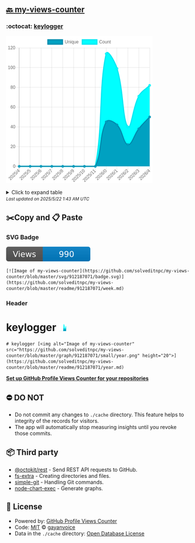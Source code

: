 ## [🔙 my-views-counter](https://github.com/solveditnpc/my-views-counter)

### :octocat: [keylogger](https://github.com/solveditnpc/keylogger)
![Image of my-views-counter](https://github.com/solveditnpc/my-views-counter/blob/master/graph/912187071/large/year.png)

<details>
	<summary>Click to expand table</summary>
	<h2>:calendar: Year Page Views Table</h2>
<table>
	<tr>
		<th>
			Last Updated
		</th>
		<th>
			Unique
		</th>
		<th>
			Count
		</th>
	</tr>
	<tr>
		<td>
			<code>2025/5/1</code>
		</td>
		<td>
			<code>50</code>
		</td>
		<td>
			<code>82</code>
		</td>
	</tr>
	<tr>
		<td>
			<code>2025/4/1</code>
		</td>
		<td>
			<code>38</code>
		</td>
		<td>
			<code>71</code>
		</td>
	</tr>
	<tr>
		<td>
			<code>2025/3/1</code>
		</td>
		<td>
			<code>22</code>
		</td>
		<td>
			<code>40</code>
		</td>
	</tr>
	<tr>
		<td>
			<code>2025/2/1</code>
		</td>
		<td>
			<code>42</code>
		</td>
		<td>
			<code>99</code>
		</td>
	</tr>
	<tr>
		<td>
			<code>2025/1/1</code>
		</td>
		<td>
			<code>45</code>
		</td>
		<td>
			<code>114</code>
		</td>
	</tr>
	<tr>
		<td>
			<code>2024/12/1</code>
		</td>
		<td>
			<code>0</code>
		</td>
		<td>
			<code>0</code>
		</td>
	</tr>
	<tr>
		<td>
			<code>2024/11/1</code>
		</td>
		<td>
			<code>0</code>
		</td>
		<td>
			<code>0</code>
		</td>
	</tr>
	<tr>
		<td>
			<code>2024/10/1</code>
		</td>
		<td>
			<code>0</code>
		</td>
		<td>
			<code>0</code>
		</td>
	</tr>
	<tr>
		<td>
			<code>2024/9/1</code>
		</td>
		<td>
			<code>0</code>
		</td>
		<td>
			<code>0</code>
		</td>
	</tr>
	<tr>
		<td>
			<code>2024/8/1</code>
		</td>
		<td>
			<code>0</code>
		</td>
		<td>
			<code>0</code>
		</td>
	</tr>
	<tr>
		<td>
			<code>2024/7/1</code>
		</td>
		<td>
			<code>0</code>
		</td>
		<td>
			<code>0</code>
		</td>
	</tr>
	<tr>
		<td>
			<code>2024/6/1</code>
		</td>
		<td>
			<code>0</code>
		</td>
		<td>
			<code>0</code>
		</td>
	</tr>
	<tr>
		<td>
			<code>2024/5/1</code>
		</td>
		<td>
			<code>0</code>
		</td>
		<td>
			<code>0</code>
		</td>
	</tr>
</table>

</details>
<small><i>Last updated on 2025/5/22 1:43 AM UTC</i></small>

## ✂️Copy and 📋 Paste
### SVG Badge
[![Image of my-views-counter](https://github.com/solveditnpc/my-views-counter/blob/master/svg/912187071/badge.svg)](https://github.com/solveditnpc/my-views-counter/blob/master/readme/912187071/week.md)
```readme
[![Image of my-views-counter](https://github.com/solveditnpc/my-views-counter/blob/master/svg/912187071/badge.svg)](https://github.com/solveditnpc/my-views-counter/blob/master/readme/912187071/week.md)
```
### Header
# keylogger [<img alt="Image of my-views-counter" src="https://github.com/solveditnpc/my-views-counter/blob/master/graph/912187071/small/year.png" height="20">](https://github.com/solveditnpc/my-views-counter/blob/master/readme/912187071/year.md)
```readme
# keylogger [<img alt="Image of my-views-counter" src="https://github.com/solveditnpc/my-views-counter/blob/master/graph/912187071/small/year.png" height="20">](https://github.com/solveditnpc/my-views-counter/blob/master/readme/912187071/year.md)
```
[**Set up GitHub Profile Views Counter for your repositories**](https://github.com/gayanvoice/github-profile-views-counter)
## ⛔ DO NOT
- Do not commit any changes to `./cache` directory. This feature helps to integrity of the records for visitors.
- The app will automatically stop measuring insights until you revoke those commits.
## 📦 Third party

- [@octokit/rest](https://www.npmjs.com/package/@octokit/rest) - Send REST API requests to GitHub.
- [fs-extra](https://www.npmjs.com/package/fs-extra) - Creating directories and files.
- [simple-git](https://www.npmjs.com/package/simple-git) - Handling Git commands.
- [node-chart-exec](https://www.npmjs.com/package/node-chart-exec) - Generate graphs.
## 📄 License
- Powered by: [GitHub Profile Views Counter](https://github.com/gayanvoice/github-profile-views-counter)
- Code: [MIT](./LICENSE) © [gayanvoice](https://github.com/gayanvoice/github-profile-views-counter)
- Data in the `./cache` directory: [Open Database License](https://opendatacommons.org/licenses/odbl/1-0/)